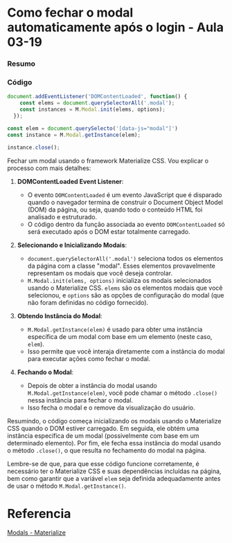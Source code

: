 <!--
Antes de publicar a issue, lembre-se de clicar na aba "Preview", para visualizar se a formatação está correta =)
-->

<!-- Escreva/insira as imagens após essa linha -->

# Como fechar o modal automaticamente após o login - Aula 03-19

### Resumo

### Código

```javascript
document.addEventListener('DOMContentLoaded', function() {
    const elems = document.querySelectorAll('.modal');
    const instances = M.Modal.init(elems, options);
  });

const elem = document.querySelecto('[data-js="modal"]')
const instance = M.Modal.getInstance(elem);

instance.close();
```

Fechar um modal usando o framework Materialize CSS. Vou explicar o processo com mais detalhes:

1. **DOMContentLoaded Event Listener**:
   
   - O evento `DOMContentLoaded` é um evento JavaScript que é disparado quando o navegador termina de construir o Document Object Model (DOM) da página, ou seja, quando todo o conteúdo HTML foi analisado e estruturado.
   - O código dentro da função associada ao evento `DOMContentLoaded` só será executado após o DOM estar totalmente carregado.

2. **Selecionando e Inicializando Modais**:
   
   - `document.querySelectorAll('.modal')` seleciona todos os elementos da página com a classe "modal". Esses elementos provavelmente representam os modais que você deseja controlar.
   - `M.Modal.init(elems, options)` inicializa os modais selecionados usando o Materialize CSS. `elems` são os elementos modais que você selecionou, e `options` são as opções de configuração do modal (que não foram definidas no código fornecido).

3. **Obtendo Instância do Modal**:
   
   - `M.Modal.getInstance(elem)` é usado para obter uma instância específica de um modal com base em um elemento (neste caso, `elem`).
   - Isso permite que você interaja diretamente com a instância do modal para executar ações como fechar o modal.

4. **Fechando o Modal**:
   
   - Depois de obter a instância do modal usando `M.Modal.getInstance(elem)`, você pode chamar o método `.close()` nessa instância para fechar o modal.
   - Isso fecha o modal e o remove da visualização do usuário.

Resumindo, o código começa inicializando os modais usando o Materialize CSS quando o DOM estiver carregado. Em seguida, ele obtém uma instância específica de um modal (possivelmente com base em um determinado elemento). Por fim, ele fecha essa instância do modal usando o método `.close()`, o que resulta no fechamento do modal na página.

Lembre-se de que, para que esse código funcione corretamente, é necessário ter o Materialize CSS e suas dependências incluídas na página, bem como garantir que a variável `elem` seja definida adequadamente antes de usar o método `M.Modal.getInstance()`.

# Referencia

[Modals - Materialize](https://materializecss.com/modals.html)
